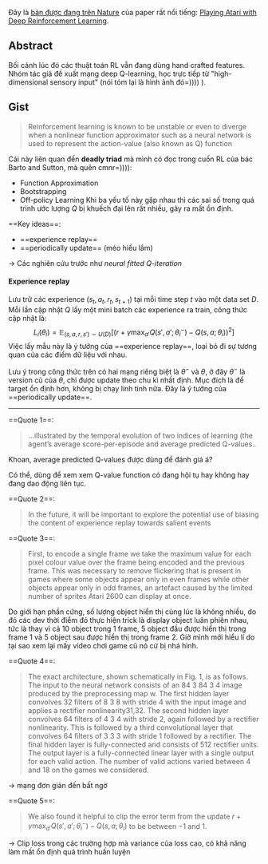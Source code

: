 Đây là [bản được đang trên Nature](https://www.nature.com/articles/nature14236) của paper rất nổi tiếng: [Playing Atari with Deep Reinforcement Learning](https://arxiv.org/abs/1312.5602). 

## Abstract

Bối cảnh lúc đó các thuật toán RL vẫn đang dùng hand crafted features. Nhóm tác giả đề xuất mạng deep Q-learning, học trực tiếp từ "high-dimensional sensory input" (nói tóm lại là hình ảnh đó=)))) ).  

## Gist

> Reinforcement learning is known to be unstable or even to diverge when a nonlinear function approximator such as a neural network is used to represent the action-value (also known as Q) function

Cái này liên quan đến **deadly triad** mà mình có đọc trong cuốn RL của bác Barto and Sutton, mà quên cmnr=)))):
- Function Approximation
- Bootstrapping
- Off-policy Learning
Khi ba yếu tố này gặp nhau thì các sai số trong quá trình ước lượng $Q$ bị khuếch đại lên rất nhiều, gây ra mất ổn định.

==Key ideas==: 
- ==experience replay==
- ==periodically update== (méo hiểu lắm)

-> Các nghiên cứu trước như *neural fitted Q-iteration*

#### Experience replay

Lưu trữ các experience $(s_t, a_t,r_t,s_{t+1})$ tại mỗi time step $t$ vào một data set $D$. Mỗi lần cập nhật $Q$ lấy một mini batch các experience ra train, công thức cập nhật là:
$$
L_i(\theta_i) = \mathbb{E}_{(s,a,r,s') \sim U(D)} \left[ \left( r + \gamma \max_{a'} Q(s', a'; \theta_i^-) - Q(s,a; \theta_i) \right)^2 \right]
$$
Việc lấy mẫu này là ý tưởng của ==experience replay==, loại bỏ đi sự tương quan của các điểm dữ liệu với nhau.

Lưu ý trong công thức trên có hai mạng riêng biệt là $\theta ^-$ và $\theta$, ở đây $\theta^-$  là version cũ của $\theta$, chỉ được update theo chu kì nhất định. Mục đích là để target ổn định hơn, không bị chạy linh tinh nữa. Đây là ý tưởng của ==periodically update==.

---
==Quote 1==:
>  ...illustrated by the temporal evolution of two indices of learning (the agent’s average score-per-episode and average predicted Q-values..

Khoan, average predicted Q-values được dùng để đánh giá á?

Có thể, dùng để xem xem Q-value function có đang hội tụ hay không hay đang dao động liên tục.

==Quote 2==:
> In the future, it will be important to explore the potential use of biasing the content of experience replay towards salient events

==Quote 3==:
>First, to encode a single frame we take the maximum value for each pixel colour value over the frame being encoded and the previous frame. This was necessary to remove flickering that is present in games where some objects appear only in even frames while other objects appear only in odd frames, an artefact caused by the limited number of sprites Atari 2600 can display at once.

Do giới hạn phần cứng, số lượng object hiển thị cùng lúc là không nhiều, do đó các dev thời điểm đó thực hiện trick là display object luân phiên nhau, tức là thay vì cả 10 object trong 1 frame, 5 object đầu được hiển thị trong frame 1 và 5 object sau được hiển thị trong frame 2. Giờ mình mới hiểu lí do tại sao xem lại mấy video chơi game cũ nó cứ bị nhá hình.

==Quote 4==:
> The exact architecture, shown schematically in Fig. 1, is as follows. The input to the neural network consists of an 84 3 84 3 4 image produced by the preprocessing map w. The first hidden layer convolves 32 filters of 8 3 8 with stride 4 with the input image and applies a rectifier nonlinearity31,32. The second hidden layer convolves 64 filters of 4 3 4 with stride 2, again followed by a rectifier nonlinearity. This is followed by a third convolutional layer that convolves 64 filters of 3 3 3 with stride 1 followed by a rectifier. The final hidden layer is fully-connected and consists of 512 rectifier units. The output layer is a fully-connected linear layer with a single output for each valid action. The number of valid actions varied between 4 and 18 on the games we considered.

-> mạng đơn giản đến bất ngờ

==Quote 5==: 
> We also found it helpful to clip the error term from the update $r+\gamma \max_{a'}Q(s',a';\theta_i^-) - Q(s, a;\theta_i)$ to be between $-1$ and $1$.

-> Clip loss trong các trường hợp mà variance của loss cao, có khả năng làm mất ổn định quá trình huấn luyện